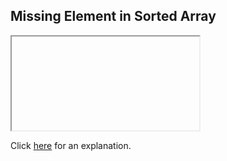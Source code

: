 ##  Missing Element in Sorted Array 

<iframe></iframe>

Click [here](Explanation.md) for an explanation.

